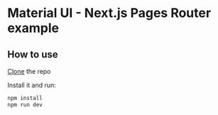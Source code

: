 # Material UI - Next.js Pages Router example

## How to use

[Clone](https://github.com/chandra-mulyana/mui-v5-nextjs-v14-pages-router) the repo

Install it and run:

```bash
npm install
npm run dev
```
